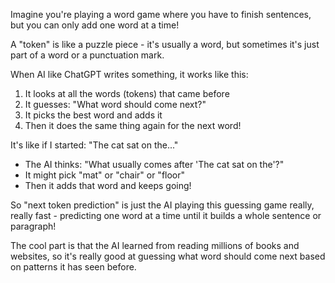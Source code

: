 Imagine you're playing a word game where you have to finish sentences, but you can only add one word at a time!

A "token" is like a puzzle piece - it's usually a word, but sometimes it's just part of a word or a punctuation mark.

When AI like ChatGPT writes something, it works like this:

1. It looks at all the words (tokens) that came before
2. It guesses: "What word should come next?"
3. It picks the best word and adds it
4. Then it does the same thing again for the next word!

It's like if I started: "The cat sat on the..."
- The AI thinks: "What usually comes after 'The cat sat on the'?"
- It might pick "mat" or "chair" or "floor"
- Then it adds that word and keeps going!

So "next token prediction" is just the AI playing this guessing game really, really fast - predicting one word at a time until it builds a whole sentence or paragraph!

The cool part is that the AI learned from reading millions of books and websites, so it's really good at guessing what word should come next based on patterns it has seen before.